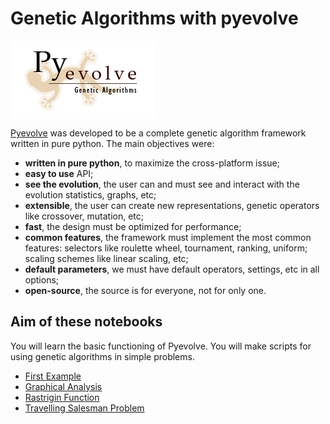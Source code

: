 # Genetic Algorithms with pyevolve

<img src="logo.png" align="center">

[Pyevolve](http://pyevolve.sourceforge.net/0_6rc1/) was developed to be a complete genetic algorithm framework written in pure python. The main objectives were:

* **written in pure python**, to maximize the cross-platform issue;
* **easy to use** API;
* **see the evolution**, the user can and must see and interact with the evolution statistics, graphs, etc;
* **extensible**, the user can create new representations, genetic operators like crossover, mutation, etc;
* **fast**, the design must be optimized for performance;
* **common features**, the framework must implement the most common features: selectors like roulette wheel, tournament, ranking, uniform; scaling schemes like linear scaling, etc;
* **default parameters**, we must have default operators, settings, etc in all options;
* **open-source**, the source is for everyone, not for only one.

## Aim of these notebooks

You will learn the basic functioning of Pyevolve. You will make scripts for using genetic algorithms in simple problems.

* [First Example](https://github.com/RobInLabUJI/GeneticAlgorithm/blob/main/First_Example.ipynb)
* [Graphical Analysis](https://github.com/RobInLabUJI/GeneticAlgorithm/blob/main/Graphical%20Analysis.ipynb)
* [Rastrigin Function](Rastrigin.ipynb)
* [Travelling Salesman Problem](TSP.ipynb)
